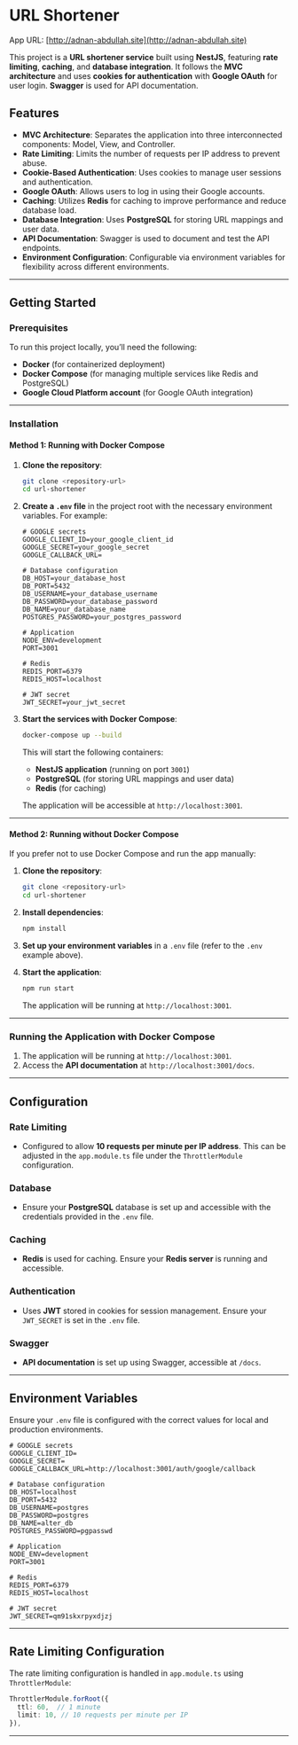 
# URL Shortener 
App URL: [http://adnan-abdullah.site](http://adnan-abdullah.site)<br>  

This project is a **URL shortener service** built using **NestJS**, featuring **rate limiting**, **caching**, and **database integration**. It follows the **MVC architecture** and uses **cookies for authentication** with **Google OAuth** for user login. **Swagger** is used for API documentation.

## Features

- **MVC Architecture**: Separates the application into three interconnected components: Model, View, and Controller.
- **Rate Limiting**: Limits the number of requests per IP address to prevent abuse.
- **Cookie-Based Authentication**: Uses cookies to manage user sessions and authentication.
- **Google OAuth**: Allows users to log in using their Google accounts.
- **Caching**: Utilizes **Redis** for caching to improve performance and reduce database load.
- **Database Integration**: Uses **PostgreSQL** for storing URL mappings and user data.
- **API Documentation**: Swagger is used to document and test the API endpoints.
- **Environment Configuration**: Configurable via environment variables for flexibility across different environments.

---

## Getting Started

### Prerequisites

To run this project locally, you’ll need the following:

- **Docker** (for containerized deployment)
- **Docker Compose** (for managing multiple services like Redis and PostgreSQL)
- **Google Cloud Platform account** (for Google OAuth integration)

---

### Installation

#### Method 1: Running with Docker Compose

1. **Clone the repository**:

   ```bash
   git clone <repository-url>
   cd url-shortener
   ```

2. **Create a `.env` file** in the project root with the necessary environment variables. For example:

   ```env
   # GOOGLE secrets
   GOOGLE_CLIENT_ID=your_google_client_id
   GOOGLE_SECRET=your_google_secret
   GOOGLE_CALLBACK_URL=

   # Database configuration
   DB_HOST=your_database_host
   DB_PORT=5432
   DB_USERNAME=your_database_username
   DB_PASSWORD=your_database_password
   DB_NAME=your_database_name
   POSTGRES_PASSWORD=your_postgres_password

   # Application 
   NODE_ENV=development
   PORT=3001

   # Redis
   REDIS_PORT=6379
   REDIS_HOST=localhost

   # JWT secret
   JWT_SECRET=your_jwt_secret
   ```

3. **Start the services with Docker Compose**:

   ```bash
   docker-compose up --build
   ```

   This will start the following containers:

   - **NestJS application** (running on port `3001`)
   - **PostgreSQL** (for storing URL mappings and user data)
   - **Redis** (for caching)

   The application will be accessible at `http://localhost:3001`.

---

#### Method 2: Running without Docker Compose

If you prefer not to use Docker Compose and run the app manually:

1. **Clone the repository**:

   ```bash
   git clone <repository-url>
   cd url-shortener
   ```

2. **Install dependencies**:

   ```bash
   npm install
   ```

3. **Set up your environment variables** in a `.env` file (refer to the `.env` example above).

4. **Start the application**:

   ```bash
   npm run start
   ```

   The application will be running at `http://localhost:3001`.

---

### Running the Application with Docker Compose

1. The application will be running at `http://localhost:3001`.
2. Access the **API documentation** at `http://localhost:3001/docs`.

---

## Configuration

### Rate Limiting

- Configured to allow **10 requests per minute per IP address**. This can be adjusted in the `app.module.ts` file under the `ThrottlerModule` configuration.

### Database

- Ensure your **PostgreSQL** database is set up and accessible with the credentials provided in the `.env` file.

### Caching

- **Redis** is used for caching. Ensure your **Redis server** is running and accessible.

### Authentication

- Uses **JWT** stored in cookies for session management. Ensure your `JWT_SECRET` is set in the `.env` file.

### Swagger

- **API documentation** is set up using Swagger, accessible at `/docs`.

---



## Environment Variables

Ensure your `.env` file is configured with the correct values for local and production environments.

```env
# GOOGLE secrets
GOOGLE_CLIENT_ID=
GOOGLE_SECRET=
GOOGLE_CALLBACK_URL=http://localhost:3001/auth/google/callback

# Database configuration
DB_HOST=localhost
DB_PORT=5432
DB_USERNAME=postgres
DB_PASSWORD=postgres
DB_NAME=alter_db
POSTGRES_PASSWORD=pgpasswd

# Application 
NODE_ENV=development
PORT=3001

# Redis
REDIS_PORT=6379
REDIS_HOST=localhost

# JWT secret
JWT_SECRET=qm91skxrpyxdjzj
```

---

## Rate Limiting Configuration

The rate limiting configuration is handled in `app.module.ts` using `ThrottlerModule`:

```typescript
ThrottlerModule.forRoot({
  ttl: 60,  // 1 minute
  limit: 10, // 10 requests per minute per IP
}),
```

---


